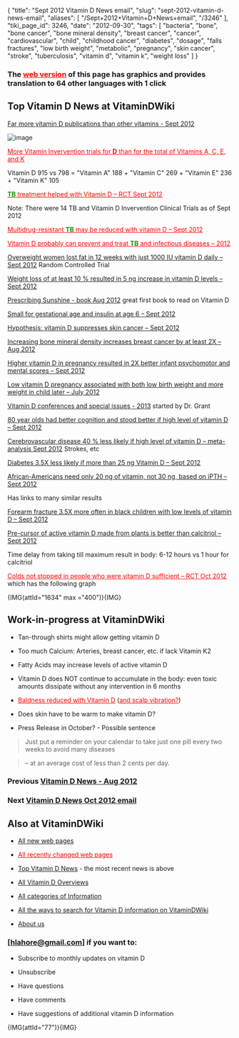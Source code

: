 {
    "title": "Sept 2012 Vitamin D News email",
    "slug": "sept-2012-vitamin-d-news-email",
    "aliases": [
        "/Sept+2012+Vitamin+D+News+email",
        "/3246"
    ],
    "tiki_page_id": 3246,
    "date": "2012-09-30",
    "tags": [
        "bacteria",
        "bone",
        "bone cancer",
        "bone mineral density",
        "breast cancer",
        "cancer",
        "cardiovascular",
        "child",
        "childhood cancer",
        "diabetes",
        "dosage",
        "falls fractures",
        "low birth weight",
        "metabolic",
        "pregnancy",
        "skin cancer",
        "stroke",
        "tuberculosis",
        "vitamin d",
        "vitamin k",
        "weight loss"
    ]
}


### The <a href="/posts/web-version" style="color: red; text-decoration: underline;" title="This link has an unknown page_id: 3246">web version</a> of this page has graphics and provides translation to 64 other languages with 1 click

## Top Vitamin D News at VitaminDWiki

[Far more vitamin D publications than other vitamins - Sept 2012](/posts/far-more-vitamin-d-publications-than-other-vitamins)

<img src="/attachments/d3.mock.jpg" alt="image">

<a href="/posts/more-vitamin-invervention-trials-for-d-than-for-the-total-of-vitamins-a-c-e-and-k" style="color: red; text-decoration: underline;" title="This link has an unknown page_id: 1336">More Vitamin Invervention trials for  **D**  than for the total of Vitamins A, C, E, and K</a>

Vitamin D 915 vs 798 = "Vitamin A" 188 + "Vitamin C" 269 + "Vitamin E"  236 + "Vitamin K" 105

<a href="/posts/span-stylecolor090tbspan-treatment-helped-with-vitamin-d-rct" style="color: red; text-decoration: underline;" title="This link has an unknown page_id: 3217"> **<span style="color:#090;">TB</span>**  treatment helped with Vitamin D – RCT Sept 2012</a> 

Note: There were 14 TB and Vitamin D Invervention Clinical Trials as of Sept 2012

<a href="/posts/multidrug-resistant-span-stylecolor090tbspan-may-be-reduced-with-vitamin-d" style="color: red; text-decoration: underline;" title="This link has an unknown page_id: 3222">Multidrug-resistant  **<span style="color:#090;">TB</span>**  may be reduced with vitamin D – Sept 2012</a>

<a href="/posts/vitamin-d-probably-can-prevent-and-treat-span-stylecolor090tbspan-and-infectious-diseases-2012" style="color: red; text-decoration: underline;" title="This link has an unknown page_id: 3242">Vitamin D probably can prevent and treat  **<span style="color:#090;">TB</span>**  and infectious diseases – 2012</a>

[Overweight women lost fat in 12 weeks with just 1000 IU vitamin D daily – Sept 2012](/posts/overweight-women-lost-fat-in-12-weeks-with-just-1000-iu-vitamin-d-daily) Random Controlled Trial

[Weight loss of at least 10 %  resulted in 5 ng increase in vitamin D levels – Sept 2012](/posts/weight-loss-of-at-least-10-percent-resulted-in-5-ng-increase-in-vitamin-d-levels)

[Prescribing Sunshine - book Aug 2012](/posts/prescribing-sunshine-book) great first book to read on Vitamin D

[Small for gestational age and insulin at age 6 – Sept 2012](/posts/small-for-gestational-age-and-insulin-at-age-6)

[Hypothesis: vitamin D suppresses skin cancer – Sept 2012](/posts/hypothesis-vitamin-d-suppresses-skin-cancer)

[Increasing bone mineral density increases breast cancer by at least 2X – Aug 2012](/posts/increasing-bone-mineral-density-increases-breast-cancer-by-at-least-2x)

[Higher vitamin D in pregnancy resulted in 2X better infant psychomotor and mental scores – Sept 2012](/posts/higher-vitamin-d-in-pregnancy-resulted-in-2x-better-infant-psychomotor-and-mental-scores)

[Low vitamin D pregnancy associated with both low birth weight and more weight in child later – July 2012](/posts/low-vitamin-d-pregnancy-associated-with-both-low-birth-weight-and-more-weight-in-child-later)

[Vitamin D conferences and special issues - 2013](/posts/vitamin-d-conferences-and-special-issues-2013) started by Dr. Grant

[80 year olds had better cognition and stood better if high level of vitamin D – Sept 2012](/posts/80-year-olds-had-better-cognition-and-stood-better-if-high-level-of-vitamin-d)

[Cerebrovascular disease 40 % less likely if high level of vitamin D – meta-analysis Sept 2012](/posts/cerebrovascular-disease-40-percent-less-likely-if-high-level-of-vitamin-d-meta-analysis) Strokes, etc

[Diabetes 3.5X less likely if more than 25 ng Vitamin D – Sept 2012](/posts/diabetes-35x-less-likely-if-more-than-25-ng-vitamin-d)

[African-Americans need only 20 ng of vitamin, not 30 ng, based on iPTH – Sept 2012](/posts/african-americans-need-only-20-ng-of-vitamin-not-30-ng-based-on-ipth)

Has links to many similar results

[Forearm fracture 3.5X more often in black children with low levels of vitamin D – Sept 2012](/posts/forearm-fracture-35x-more-often-in-black-children-with-low-levels-of-vitamin-d)

[Pre-cursor of active vitamin D made from plants is better than calcitriol – Sept 2012](/posts/pre-cursor-of-active-vitamin-d-made-from-plants-is-better-than-calcitriol)

Time delay from taking till maximum result in body: 6-12 hours vs 1 hour for calcitriol

<a href="/posts/colds-not-stopped-in-people-who-were-vitamin-d-sufficient-rct" style="color: red; text-decoration: underline;" title="This link has an unknown page_id: 3253">Colds not stopped in people who were vitamin D sufficient – RCT Oct 2012</a> which has the following graph

{IMG(attId="1634" max ="400")}{IMG}

## Work-in-progress at VitaminDWiki

* Tan-through shirts might allow getting vitamin D

* Too much Calcium: Arteries, breast cancer, etc. if lack Vitamin K2

* Fatty Acids may increase levels of active vitamin D 

* Vitamin D does NOT continue to accumulate in the body: even toxic amounts dissipate without any intervention in 6 months

* <a href="/posts/baldness-reduced-with-vitamin-d" style="color: red; text-decoration: underline;" title="This link has an unknown page_id: 3049">Baldness reduced with Vitamin D</a> (<a href="/posts/and-scalp-vibration" style="color: red; text-decoration: underline;" title="This link has an unknown page_id: 1561">and scalp vibration?</a>)

* Does skin have to be warm to make vitamin D?

* Press Release in October? - Possible sentence  

> Just put a reminder on your calendar to take just one pill every two weeks to avoid many diseases 

> – at an average cost of less than 2 cents per day.

### Previous [Vitamin D News - Aug 2012](/posts/vitamin-d-news)

### Next  [Vitamin D News Oct 2012 email](/posts/vitamin-d-news-oct-2012-email)

## Also at VitaminDWiki

* [All new web pages](https://www.VitaminDWiki.com/tiki-index.php?page=vdwnews)

* <a href="/posts/all-recently-changed-web-pages" style="color: red; text-decoration: underline;" title="This link has an unknown page_id: 2536">All recently changed web pages</a>

* [Top Vitamin D News](https://www.VitaminDWiki.com/tiki-browse_categories.php?parentId=98%2098&sort_mode=created_desc) - the most recent news is above

* [All Vitamin D Overviews](https://www.VitaminDWiki.com/tiki-browse_categories.php?parentId=57&deep=off&type=)

* [All categories of Information](https://www.VitaminDWiki.com/tiki-browse_categories.php?parentId=0&deep=off&type=)

* [All the ways to search for Vitamin D information on VitaminDWiki](https://www.VitaminDWiki.com/tiki-index.php?page=VitaminDSearch)

* [About us](https://www.VitaminDWiki.com/tiki-index.php?page=AboutUs)

### <span>[hlahore@gmail.com]</span> if you want to:

* Subscribe to monthly updates on vitamin D

* Unsubscribe

* Have questions

* Have comments

* Have suggestions of additional vitamin D information

{IMG(attId="77")}{IMG}